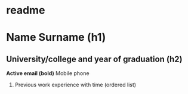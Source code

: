 # readme
# Name Surname (h1) #
## University/college and year of graduation (h2) ##
**Active email (bold)**
Mobile phone
1. Previous work experience with time (ordered list)
